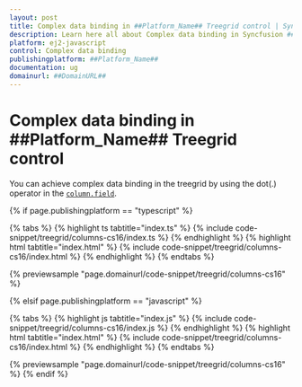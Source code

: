 ```yaml
---
layout: post
title: Complex data binding in ##Platform_Name## Treegrid control | Syncfusion
description: Learn here all about Complex data binding in Syncfusion ##Platform_Name## Treegrid control of Syncfusion Essential JS 2 and more.
platform: ej2-javascript
control: Complex data binding 
publishingplatform: ##Platform_Name##
documentation: ug
domainurl: ##DomainURL##
---
```


# Complex data binding in ##Platform_Name## Treegrid control

You can achieve complex data binding in the treegrid by using the dot(.) operator in the [`column.field`](../../api/treegrid/column/#field).

{% if page.publishingplatform == "typescript" %}

 {% tabs %}
{% highlight ts tabtitle="index.ts" %}
{% include code-snippet/treegrid/columns-cs16/index.ts %}
{% endhighlight %}
{% highlight html tabtitle="index.html" %}
{% include code-snippet/treegrid/columns-cs16/index.html %}
{% endhighlight %}
{% endtabs %}
        
{% previewsample "page.domainurl/code-snippet/treegrid/columns-cs16" %}

{% elsif page.publishingplatform == "javascript" %}

{% tabs %}
{% highlight js tabtitle="index.js" %}
{% include code-snippet/treegrid/columns-cs16/index.js %}
{% endhighlight %}
{% highlight html tabtitle="index.html" %}
{% include code-snippet/treegrid/columns-cs16/index.html %}
{% endhighlight %}
{% endtabs %}

{% previewsample "page.domainurl/code-snippet/treegrid/columns-cs16" %}
{% endif %}